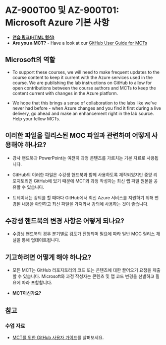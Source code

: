 # <a name="az-900t00-and-az-900t01-microsoft-azure-fundamentals"></a>AZ-900T00 및 AZ-900T01: Microsoft Azure 기본 사항

- **[연습 링크(HTML 형식)](https://microsoftlearning.github.io/AZ-900T0x-MicrosoftAzureFundamentals/)**
- <bpt id="p1">**</bpt>Are you a MCT?<ept id="p1">**</ept> - Have a look at our <bpt id="p1">[</bpt>GitHub User Guide for MCTs<ept id="p1">](https://microsoftlearning.github.io/MCT-User-Guide/)</ept>

## <a name="what-are-we-doing"></a>Microsoft의 역할

- To support these courses, we will need to make frequent updates to the course content to keep it current with the Azure services used in the course.  We are publishing the lab instructions on GitHub to allow for open contributions between the course authors and MCTs to keep the content current with changes in the Azure platform.

- We hope that this brings a sense of collaboration to the labs like we've never had before - when Azure changes and you find it first during a live delivery, go ahead and make an enhancement right in the lab source.  Help your fellow MCTs.

## <a name="how-should-i-use-these-files-relative-to-the-released-moc-files"></a>이러한 파일을 릴리스된 MOC 파일과 관련하여 어떻게 사용해야 하나요?

- 강사 핸드북과 PowerPoint는 여전히 과정 콘텐츠를 가르치는 기본 자료로 사용됩니다.

- GitHub의 이러한 파일은 수강생 핸드북과 함께 사용하도록 제작되었지만 중앙 리포지토리인 GitHub에 있기 때문에 MCT와 과정 작성자는 최신 랩 파일 원본을 공유할 수 있습니다.

- 트레이너는 강의를 할 때마다 GitHub에서 최신 Azure 서비스를 지원하기 위해 변경된 내용을 확인하고 최신 파일을 가져와서 강의에 사용하는 것이 좋습니다.

## <a name="what-about-changes-to-the-student-handbook"></a>수강생 핸드북의 변경 사항은 어떻게 되나요?

- 수강생 핸드북의 경우 분기별로 검토가 진행되며 필요에 따라 일반 MOC 릴리스 채널을 통해 업데이트됩니다.

## <a name="how-do-i-contribute"></a>기고하려면 어떻게 해야 하나요?

- 모든 MCT는 GitHub 리포지토리의 코드 또는 콘텐츠에 대한 끌어오기 요청을 제출할 수 있습니다. Microsoft와 과정 작성자는 콘텐츠 및 랩 코드 변경을 선별하고 필요에 따라 포함합니다.

- **MCT이신가요?**

## <a name="notes"></a>참고

### <a name="classroom-materials"></a>수업 자료

- [MCT를 위한 GitHub 사용자 가이드](https://microsoftlearning.github.io/MCT-User-Guide/)를 살펴보세요.
